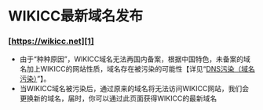 # WIKICC最新域名发布

### [https://wikicc.net][1]


  [1]: https://wikicc.net

 - 由于“种种原因”，WIKICC域名无法再国内备案，根据中国特色，未备案的域名加上WIKICC的网站性质，域名存在被污染的可能性【详见“[DNS污染（域名污染）][1]”】。
 - 当WIKICC域名被污染后，通过原来的域名将无法访问WIKICC网站，我们会更换新的域名，届时，你可以通过此页面获得WIKICC的最新域名

  [2]: https://baike.baidu.com/item/DNS污染
